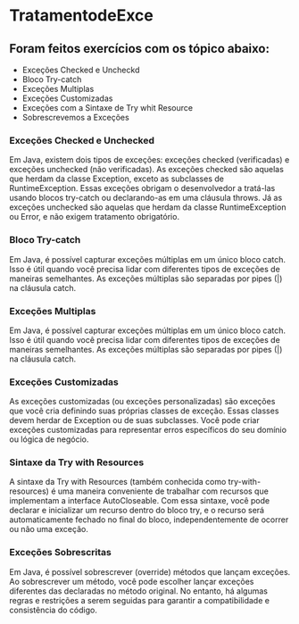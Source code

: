 # TratamentodeExce

## Foram feitos exercícios com os tópico abaixo:
+ Exceções Checked e Uncheckd
+ Bloco Try-catch
+ Exceções Multiplas
+ Exceções Customizadas
+ Exceções com a Sintaxe de Try whit Resource
+ Sobrescrevemos a Exceções
### Exceções Checked e Unchecked
Em Java, existem dois tipos de exceções: exceções checked (verificadas) e exceções unchecked (não verificadas). 
As exceções checked são aquelas que herdam da classe Exception, exceto as subclasses de RuntimeException. 
Essas exceções obrigam o desenvolvedor a tratá-las usando blocos try-catch ou declarando-as em uma cláusula throws. 
Já as exceções unchecked são aquelas que herdam da classe RuntimeException ou Error, e não exigem tratamento obrigatório.

### Bloco Try-catch
Em Java, é possível capturar exceções múltiplas em um único bloco catch. 
Isso é útil quando você precisa lidar com diferentes tipos de exceções de maneiras semelhantes. 
As exceções múltiplas são separadas por pipes (|) na cláusula catch.

### Exceções Multiplas

Em Java, é possível capturar exceções múltiplas em um único bloco catch.
Isso é útil quando você precisa lidar com diferentes tipos de exceções de maneiras semelhantes. 
As exceções múltiplas são separadas por pipes (|) na cláusula catch.

### Exceções Customizadas
As exceções customizadas (ou exceções personalizadas) são exceções que você cria definindo suas próprias classes de exceção.
Essas classes devem herdar de Exception ou de suas subclasses.
Você pode criar exceções customizadas para representar erros específicos do seu domínio ou lógica de negócio.

### Sintaxe da Try with Resources
A sintaxe da Try with Resources (também conhecida como try-with-resources) é uma maneira conveniente de trabalhar com recursos que implementam a interface AutoCloseable.
Com essa sintaxe, você pode declarar e inicializar um recurso dentro do bloco try, e o recurso será automaticamente fechado no final do bloco,
independentemente de ocorrer ou não uma exceção.

### Exceções Sobrescritas
Em Java, é possível sobrescrever (override) métodos que lançam exceções. Ao sobrescrever um método, 
você pode escolher lançar exceções diferentes das declaradas no método original. 
No entanto, há algumas regras e restrições a serem seguidas para garantir a compatibilidade e consistência do código.
